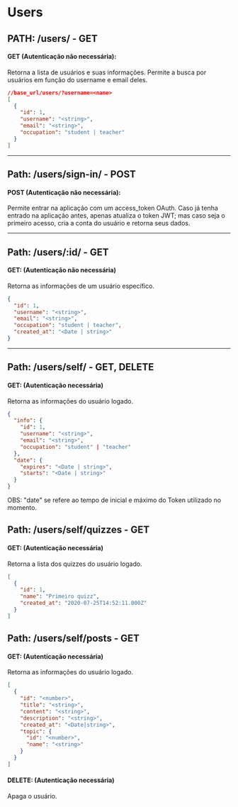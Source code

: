# **Users**

## **PATH: /users/ - GET**

#### GET (Autenticação não necessária):

Retorna a lista de usuários e suas informações. Permite a busca por usuários em função do username e email deles.

```json
//base_url/users/?username=<name>
[
  {
    "id": 1,
    "username": "<string>",
    "email": "<string>",
    "occupation": "student | teacher"
  }
]
```

<hr>

## **Path: /users/sign-in/ - POST**

#### POST (Autenticação não necessária):

Permite entrar na aplicação com um access_token OAuth. Caso já tenha entrado na aplicação antes, apenas atualiza o token JWT; mas caso seja o primeiro acesso, cria a conta do usuário e retorna seus dados.

<hr>

## **Path: /users/:id/ - GET**

#### GET: (Autenticação não necessária)

Retorna as informações de um usuário específico.

```json
{
  "id": 1,
  "username": "<string>",
  "email": "<string>",
  "occupation": "student | teacher",
  "created_at": "<Date | string>"
}
```

<hr>

## **Path: /users/self/ - GET, DELETE**

#### GET: (Autenticação necessária)

Retorna as informações do usuário logado. 

```json
{
  "info": {
    "id": 1,
    "username": "<string>",
    "email": "<string>",
    "occupation": "student" | "teacher"
  },
  "date": {
    "expires": "<Date | string>",
    "starts": "<Date | string>"
  }
}
```
OBS: "date" se refere ao tempo de inicial e máximo do Token utilizado no momento.



## **Path: /users/self/quizzes - GET**

#### GET: (Autenticação necessária)

Retorna a lista dos quizzes do usuário logado. 

```json
[
  {
    "id": 1,
    "name": "Primeiro quizz",
    "created_at": "2020-07-25T14:52:11.000Z"
  }
]
```


## **Path: /users/self/posts - GET**

#### GET: (Autenticação necessária)

Retorna as informações do usuário logado. 

```json
[
  {
    "id": "<number>",
    "title": "<string>",
    "content": "<string>",
    "description": "<string>",
    "created_at": "<Date|string>",
    "topic": {
      "id": "<number>",
      "name": "<string>"
    }
  }
]
```



#### DELETE: (Autenticação necessária)
Apaga o usuário.